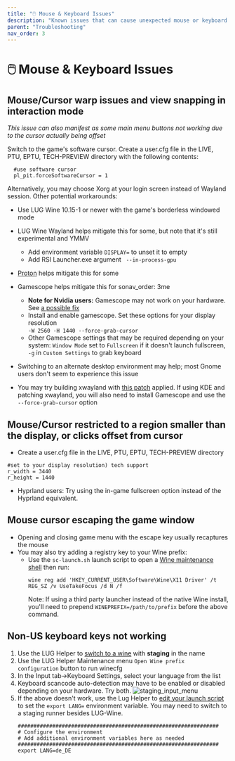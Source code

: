 ```yaml
---
title: "🖱️ Mouse & Keyboard Issues"
description: "Known issues that can cause unexpected mouse or keyboard behavior in Star Citizen on Linux + troubleshooting steps to resolve them"
parent: "Troubleshooting"
nav_order: 3
---
```


# 🖱️ Mouse & Keyboard Issues

## Mouse/Cursor warp issues and view snapping in interaction mode
*This issue can also manifest as some main menu buttons not working due to the cursor actually being offset*

Switch to the game's software cursor. Create a user.cfg file in the LIVE, PTU, EPTU, TECH-PREVIEW directory with the following contents:
 ```
   #use software cursor
   pl_pit.forceSoftwareCursor = 1
 ```
Alternatively, you may choose Xorg at your login screen instead of Wayland session.
Other potential workarounds:
- Use LUG Wine 10.15-1 or newer with the game's borderless windowed mode
- LUG Wine Wayland helps mitigate this for some, but note that it's still experimental and YMMV
  - Add environment variable `DISPLAY=` to unset it to empty
  - Add RSI Launcher.exe argument ` --in-process-gpu`
- [Proton](/Alternative-Installations#proton-installation) helps mitigate this for some
- Gamescope helps mitigate this for sonav_order: 3me
  - **Note for Nvidia users:** Gamescope may not work on your hardware. See [a possible fix](nvidia#gamescope-not-working)
  - Install and enable gamescope. Set these options for your display resolution  
  `-W 2560 -H 1440 --force-grab-cursor`
  - Other Gamescope settings that may be required depending on your system: `Window Mode` set to `Fullscreen` if it doesn't launch fullscreen, `-g` in `Custom Settings` to grab keyboard

- Switching to an alternate desktop environment may help; most Gnome users don't seem to experience this issue
- You may try building xwayland with [this patch](https://github.com/Nobara-Project/rpm-sources/blob/main/baseos/xorg-x11-server-Xwayland/xwayland-pointer-warp-fix.patch) applied. If using KDE and patching xwayland, you will also need to install Gamescope and use the `--force-grab-cursor` option


## Mouse/Cursor restricted to a region smaller than the display, or clicks offset from cursor
- Create a user.cfg file in the LIVE, PTU, EPTU, TECH-PREVIEW directory
 ```
 #set to your display resolution) tech support
 r_width = 3440
 r_height = 1440
 ```
- Hyprland users: Try using the in-game fullscreen option instead of the Hyprland equivalent.


## Mouse cursor escaping the game window
- Opening and closing game menu with the escape key usually recaptures the mouse
- You may also try adding a registry key to your Wine prefix:
   - Use the `sc-launch.sh` launch script to open a [Wine maintenance shell](/Tips-and-Tricks#how-to-get-a-wine-maintenance-shell-using-the-launch-script) then run:
     ```
     wine reg add 'HKEY_CURRENT_USER\Software\Wine\X11 Driver' /t REG_SZ /v UseTakeFocus /d N /f
     ```
     Note: If using a third party launcher instead of the native Wine install, you'll need to prepend `WINEPREFIX=/path/to/prefix` before the above command.


## Non-US keyboard keys not working
1. Use the LUG Helper to [switch to a wine](/Tips-and-Tricks#how-to-add-a-wine-runner) with **staging** in the name
2. Use the LUG Helper Maintenance menu `Open Wine prefix configuration` button to run winecfg
3. In the Input tab->Keyboard Settings, select your language from the list
4. Keyboard scancode auto-detection may have to be enabled or disabled depending on your hardware. Try both.
 ![staging_input_menu](https://github.com/user-attachments/assets/94908f79-682d-42ac-89fc-4564f09c3b7c)
5. If the above doesn't work, use the Lug Helper to [edit your launch script](/Tips-and-Tricks#how-to-edit-the-launch-script) to set the `export LANG=` environment variable. You may need to switch to a staging runner besides LUG-Wine.
    ```
    ################################################################
    # Configure the environment
    # Add additional environment variables here as needed
    ################################################################
    export LANG=de_DE
    ```

